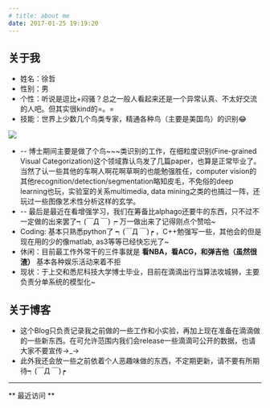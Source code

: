 ```yaml
---
# title: about me
date: 2017-01-25 19:19:20
---
```


## 关于我
  * 姓名：徐哲  
  * 性别：男  
  * 个性：听说是逗比+闷骚？总之一般人看起来还是一个异常认真、不太好交流的人吧。但其实很kind的=。=  
  * 技能：世界上少数几个鸟类专家，精通各种鸟（主要是美国鸟）的识别😂

![](http://image98.360doc.com/DownloadImg/2016/07/2905/76788528_141.gif)

  * -- 博士期间主要是做了个鸟~~~类识别的工作，在细粒度识别(Fine-grained Visual Categorization)这个领域靠认鸟发了几篇paper，也算是正常毕业了。 当然了认一些其他的车啊人啊花啊草啊的也能勉强胜任，computer vision的其他recognition/detection/segmentation略知皮毛，不免俗的deep learning也玩，实验室的关系multimedia, data mining之类的也搞过一阵，还玩过一些图像艺术性分析这样的玄学。
  * -- 最后是最近在看增强学习，我们在筹备比alphago还要牛的东西，只不过不一定做的出来罢了┑(￣Д ￣)┍ 万一做出来了记得刚点个赞哈~
  * Coding: 基本只熟悉python了 ┑(￣Д ￣)┍ ，C++勉强写一些，其他会的但是现在用的少的像matlab, as3等等已经快忘光了~  
  * 休闲：目前最工作外常干的三件事就是 **看NBA，看ACG，和弹吉他（虽然很渣）** 基本各种娱乐活动来着不拒  
  * 现状：于上交和悉尼科技大学博士毕业，目前在滴滴出行当算法攻城狮，主要负责分单系统的模型化~  

## 关于博客
  * 这个Blog只负责记录我之前做的一些工作和小实验，再加上现在准备在滴滴做的一些新东西。在可允许范围内我们会release一些滴滴可公开的数据，也请大家不要宣传->_->
  * 此外我还会放一些之前依着个人恶趣味做的东西，不定期更新，请不要有所期待┑(￣Д ￣)┍

---

** 最近访问 ** 

<div class="ds-recent-visitors"
    data-num-items="36"
    data-avatar-size="42"
    id="ds-recent-visitors">
</div>


